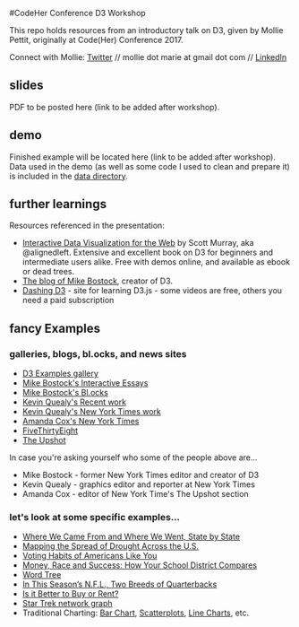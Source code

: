 #CodeHer Conference D3 Workshop

This repo holds resources from an introductory talk on D3, given by Mollie Pettit, originally at Code(Her) Conference 2017.

Connect with Mollie: [Twitter](https://twitter.com/MollzMP) // mollie dot marie at gmail dot com // [LinkedIn](https://www.linkedin.com/in/molliempettit/)

## slides

PDF to be posted here (link to be added after workshop).

## demo

Finished example will be located here (link to be added after workshop). Data used in the demo (as well as some code I used to clean and prepare it) is included in the [data directory](/data).

## further learnings
Resources referenced in the presentation:
- [Interactive Data Visualization for the Web](https://www.amazon.com/Interactive-Data-Visualization-Web-Introduction/dp/1491921285/ref=sr_1_fkmr0_1?ie=UTF8&qid=1505417902&sr=8-1-fkmr0&keywords=scott+murray+d3+v4) by Scott Murray, aka @alignedleft. Extensive and excellent book on D3 for beginners and intermediate users alike. Free with demos online, and available as ebook or dead trees.
- [The blog of Mike Bostock](https://bost.ocks.org/mike/), creator of D3.
- [Dashing D3](https://www.dashingd3js.com) - site for learning D3.js - some videos are free, others you need a paid subscription


## fancy Examples

### galleries, blogs, bl.ocks, and news sites
 * [D3 Examples gallery](https://github.com/mbostock/d3/wiki/Gallery)
 * [Mike Bostock's Interactive Essays](https://bost.ocks.org/mike/)
 * [Mike Bostock's Bl.ocks](https://bl.ocks.org/mbostock)
 * [Kevin Quealy's Recent work](http://kpq.github.io/)
 * [Kevin Quealy's New York Times work](https://www.nytimes.com/by/kevin-quealy)
 * [Amanda Cox's New York Times](https://www.nytimes.com/by/amanda-cox)
 * [FiveThirtyEight](http://fivethirtyeight.com/)
 * [The Upshot](https://www.nytimes.com/section/upshot)
 
In case you're asking yourself who some of the people above are...
 * Mike Bostock - former New York Times editor and creator of D3
 * Kevin Quealy - graphics editor and reporter at New York Times
 * Amanda Cox - editor of New York Time's The Upshot section
 
### let's look at some specific examples...
 * [Where We Came From and Where We Went, State by State](https://www.nytimes.com/interactive/2014/08/13/upshot/where-people-in-each-state-were-born.html?abt=0002&abg=0)
 * [Mapping the Spread of Drought Across the U.S.](https://www.nytimes.com/interactive/2014/upshot/mapping-the-spread-of-drought-across-the-us.html?abt=0002&abg=0)
 * [Voting Habits of Americans Like You](https://www.nytimes.com/interactive/2016/06/10/upshot/voting-habits-turnout-partisanship.html)
 * [Money, Race and Success: How Your School District Compares](https://www.nytimes.com/interactive/2016/04/29/upshot/money-race-and-success-how-your-school-district-compares.html?rref=collection%2Fbyline%2Famanda-cox&action=click&contentCollection=undefined&region=stream&module=stream_unit&version=latest&contentPlacement=5&pgtype=collection)
* [Word Tree](https://www.jasondavies.com/wordtree/?source=obama.inauguration.2013.txt&prefix=we)
* [In This Season’s N.F.L., Two Breeds of Quarterbacks](http://www.nytimes.com/interactive/2013/02/03/sports/football/in-this-years-nfl-a-new-breed-of-quarterback.html)
 * [Is it Better to Buy or Rent?](https://www.nytimes.com/interactive/2014/upshot/buy-rent-calculator.html)
 * [Star Trek network graph](https://datascopeanalytics.com/startrekviz/)
 * Traditional Charting: [Bar Chart](https://bl.ocks.org/molliemarie/cc9471c43ae44bcc1592c418921c391c), [Scatterplots](https://bl.ocks.org/mbostock/3887118), [Line Charts](https://bl.ocks.org/molliemarie/c7a263e631bb55f555beb2bbd0c00bdf), etc.